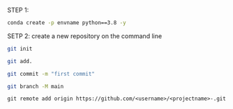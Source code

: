 STEP 1:
```bash
conda create -p envname python==3.8 -y
```
SETP 2:
create a new repository on the command line
```bash
git init
```
```bash
git add.
```
```bash
git commit -m "first commit"
```
```bash
git branch -M main
```
```
git remote add origin https://github.com/<username>/<projectname>-.git
```